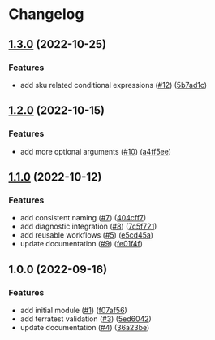 # Changelog

## [1.3.0](https://github.com/aztfmods/module-azurerm-bastion/compare/v1.2.0...v1.3.0) (2022-10-25)


### Features

* add sku related conditional expressions ([#12](https://github.com/aztfmods/module-azurerm-bastion/issues/12)) ([5b7ad1c](https://github.com/aztfmods/module-azurerm-bastion/commit/5b7ad1c553f6e78e8c567dc68113b62050534445))

## [1.2.0](https://github.com/aztfmods/module-azurerm-bastion/compare/v1.1.0...v1.2.0) (2022-10-15)


### Features

* add more optional arguments ([#10](https://github.com/aztfmods/module-azurerm-bastion/issues/10)) ([a4ff5ee](https://github.com/aztfmods/module-azurerm-bastion/commit/a4ff5ee078fa19b6a05f4e4506b2cd274d03011e))

## [1.1.0](https://github.com/aztfmods/module-azurerm-bastion/compare/v1.0.0...v1.1.0) (2022-10-12)


### Features

* add consistent naming ([#7](https://github.com/aztfmods/module-azurerm-bastion/issues/7)) ([404cff7](https://github.com/aztfmods/module-azurerm-bastion/commit/404cff72e77bf945ec8a4d27efcfa421bc74ab10))
* add diagnostic integration ([#8](https://github.com/aztfmods/module-azurerm-bastion/issues/8)) ([7c5f721](https://github.com/aztfmods/module-azurerm-bastion/commit/7c5f7213d2fdc62bdf8109e9bbc0b84a5f977c19))
* add reusable workflows ([#5](https://github.com/aztfmods/module-azurerm-bastion/issues/5)) ([e5cd45a](https://github.com/aztfmods/module-azurerm-bastion/commit/e5cd45a34e15b240f0f0f7935cf5386092296e7a))
* update documentation ([#9](https://github.com/aztfmods/module-azurerm-bastion/issues/9)) ([fe01f4f](https://github.com/aztfmods/module-azurerm-bastion/commit/fe01f4fcf39f5d34ee2110e101237d3d1f041916))

## 1.0.0 (2022-09-16)


### Features

* add initial module ([#1](https://github.com/aztfmods/module-azurerm-bastion/issues/1)) ([f07af56](https://github.com/aztfmods/module-azurerm-bastion/commit/f07af56403661976c8f32a427120f082178fd1fd))
* add terratest validation ([#3](https://github.com/aztfmods/module-azurerm-bastion/issues/3)) ([5ed6042](https://github.com/aztfmods/module-azurerm-bastion/commit/5ed604254f48828af09aaaeba910e5500e19ebb5))
* update documentation ([#4](https://github.com/aztfmods/module-azurerm-bastion/issues/4)) ([36a23be](https://github.com/aztfmods/module-azurerm-bastion/commit/36a23be3148decf1de0932231a47d9d22e179459))
